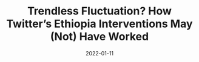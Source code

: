 ---
title: "Trendless Fluctuation? How Twitter’s Ethiopia Interventions May (Not) Have Worked"
collection: public-writing
category: oped
link: https://www.techpolicy.press/trendless-fluctuation-how-twitters-ethiopia-interventions-may-not-have-worked/
excerpt: "On November 5, 2021, Twitter announced it was halting Trending topics in Ethiopia due to the ongoing threat of violence in the country..."
date: 2022-01-11
venue: 'Tech Policy Press'
---